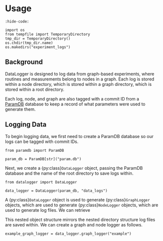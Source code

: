 # Usage

<!-- Jupyter Sphinx setup -->

```{jupyter-execute}
:hide-code:

import os
from tempfile import TemporaryDirectory
tmp_dir = TemporaryDirectory()
os.chdir(tmp_dir.name)
os.makedirs("experiment_logs")
```

## Background

DataLogger is designed to log data from graph-based experiments, where routines and
measurements belong to nodes in a graph. Each log is stored within a node directory, which
is stored within a graph directory, which is stored within a root directory.

Each log, node, and graph are also tagged with a commit ID from a
[ParamDB](https://paramdb.readthedocs.io) database to keep a record of what parameters
were used to generate them.

## Logging Data

To begin logging data, we first need to create a ParamDB database so our logs can be
tagged with commit IDs.

```{jupyter-execute}
from paramdb import ParamDB

param_db = ParamDB[str]("param.db")
```

Next, we create a {py:class}`DataLogger` object, passing the ParamDB database and the name
of the root directory to save logs within.

```{jupyter-execute}
from datalogger import DataLogger

data_logger = DataLogger(param_db, "data_logs")
```

A {py:class}`DataLogger` object is used to generate {py:class}`GraphLogger` objects, which
are used to generate {py:class}`NodeLogger` objects, which are used to generate log files.
We can retrieve

This nested object structure mirrors the nested directory structure log files are saved
within. We can create a graph and node logger as follows.

```{jupyter-execute}
example_graph_logger = data_logger.graph_logger("example")
```
